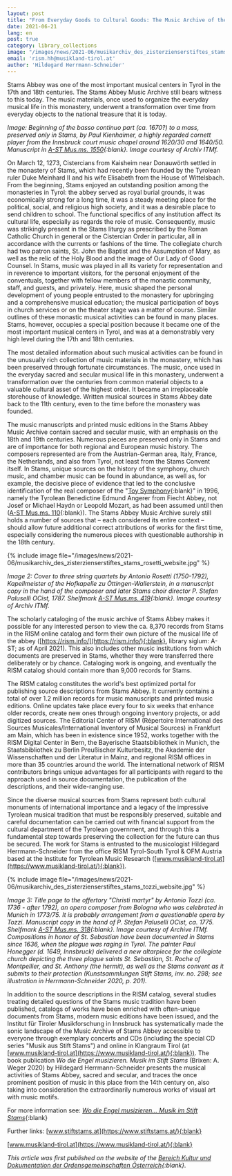 ```yaml
---
layout: post
title: "From Everyday Goods to Cultural Goods: The Music Archive of the Cistercian Abbey of Stams, Austria"
date: 2021-06-21
lang: en
post: true
category: library_collections
image: "/images/news/2021-06/musikarchiv_des_zisterzienserstiftes_stams_kienhaimer_website_thumb.jpg"
email: 'rism.hh@musikland-tirol.at'
author: 'Hildegard Herrmann-Schneider'
---
```


Stams Abbey was one of the most important musical centers in Tyrol in the 17th and 18th centuries. The Stams Abbey Music Archive still bears witness to this today. The music materials, once used to organize the everyday musical life in this monastery, underwent a transformation over time from everyday objects to the national treasure that it is today.  

_Image: Beginning of the basso continuo part (ca. 1670?) to a mass, preserved only in Stams, by Paul Kienhaimer, a highly regarded cornett player from the Innsbruck court music chapel around 1620/30 and 1640/50. Manuscript in [A-ST Mus.ms. 1550](https://opac.rism.info/search?id=650012508&View=rism){:blank}. Image courtesy of Archiv ITMf._   

On March 12, 1273, Cistercians from Kaisheim near Donauwörth settled in the monastery of Stams, which had recently been founded by the Tyrolean ruler Duke Meinhard II and his wife Elisabeth from the House of Wittelsbach. From the beginning, Stams enjoyed an outstanding position among the monasteries in Tyrol: the abbey served as royal burial grounds, it was economically strong for a long time, it was a steady meeting place for the political, social, and religious high society, and it was a desirable place to send children to school. The functional specifics of any institution affect its cultural life, especially as regards the role of music. Consequently, music was strikingly present in the Stams liturgy as prescribed by the Roman Catholic Church in general or the Cistercian Order in particular, all in accordance with the currents or fashions of the time. The collegiate church had two patron saints, St. John the Baptist and the Assumption of Mary, as well as the relic of the Holy Blood and the image of Our Lady of Good Counsel.
In Stams, music was played in all its variety for representation and in reverence to important visitors, for the personal enjoyment of the conventuals, together with fellow members of the monastic community, staff, and guests, and privately. Here, music shaped the personal development of young people entrusted to the monastery for upbringing and a comprehensive musical education; the musical participation of boys in church services or on the theater stage was a matter of course. Similar outlines of these monastic musical activities can be found in many places. Stams, however, occupies a special position because it became one of the most important musical centers in Tyrol, and was at a demonstrably very high level during the 17th and 18th centuries.  

The most detailed information about such musical activities can be found in the unusually rich collection of music materials in the monastery, which has been preserved through fortunate circumstances. The music, once used in the everyday sacred and secular musical life in this monastery, underwent a transformation over the centuries from common material objects to a valuable cultural asset of the highest order. It became an irreplaceable storehouse of knowledge. Written musical sources in Stams Abbey date back to the 11th century, even to the time before the monastery was founded.  

The music manuscripts and printed music editions in the Stams Abbey Music Archive contain sacred and secular music, with an emphasis on the 18th and 19th centuries. Numerous pieces are preserved only in Stams and are of importance for both regional and European music history. The composers represented are from the Austrian-German area, Italy, France, the Netherlands, and also from Tyrol, not least from the Stams Convent itself. In Stams, unique sources on the history of the symphony, church music, and chamber music can be found in abundance, as well as, for example, the decisive piece of evidence that led to the conclusive identification of the real composer of the "[Toy Symphony](http://www.musikland-tirol.at/html/html/musikedition/komponisten/angerer/kindersinfonie/kindersinfonieframe.html){:blank}" in 1996, namely the Tyrolean Benedictine Edmund Angerer from Fiecht Abbey, not Josef or Michael Haydn or Leopold Mozart, as had been assumed until then ([A-ST Mus.ms. 110](https://opac.rism.info/search?id=650002544&View=rism){:blank}). The Stams Abbey Music Archive surely still holds a number of sources that – each considered its entire context – should allow future additional correct attributions of works for the first time, especially considering the numerous pieces with questionable authorship in the 18th century.  

{% include image file="/images/news/2021-06/musikarchiv_des_zisterzienserstiftes_stams_rosetti_website.jpg" %}  

_Image 2: Cover to three string quartets by Antonio Rosetti (1750-1792), Kapellmeister of the Hofkapelle zu Öttingen-Wallerstein, in a manuscript copy in the hand of the composer and later Stams choir director P. Stefan Paluselli OCist, 1787. Shelfmark [A-ST Mus.ms. 419](https://opac.rism.info/search?id=650002253&View=rism){:blank}. Image courtesy of Archiv ITMf._  

The scholarly cataloging of the music archive of Stams Abbey makes it possible for any interested person to view the ca. 8,370 records from Stams in the RISM online catalog and form their own picture of the musical life of the abbey ([https://rism.info/](https://rism.info/){:blank}, library siglum: A-ST; as of April 2021). This also includes other music institutions from which documents are preserved in Stams, whether they were transferred there deliberately or by chance. Cataloging work is ongoing, and eventually the RISM catalog should contain more than 9,000 records for Stams.

The RISM catalog constitutes the world's best optimized portal for publishing source descriptions from Stams Abbey. It currently contains a total of over 1.2 million records for music manuscripts and printed music editions. Online updates take place every four to six weeks that enhance older records, create new ones through ongoing inventory projects, or add digitized sources. The Editorial Center of RISM (Répertoire International des Sources Musicales/International Inventory of Musical Sources) in Frankfurt am Main, which has been in existence since 1952, works together with the RISM Digital Center in Bern, the Bayerische Staatsbibliothek in Munich, the Staatsbibliothek zu Berlin Preußischer Kulturbesitz, the Akademie der Wissenschaften und der Literatur in Mainz, and regional RISM offices in more than 35 countries around the world. The international network of RISM contributors brings unique advantages for all participants with regard to the approach used in source documentation, the publication of the descriptions, and their wide-ranging use.

Since the diverse musical sources from Stams represent both cultural monuments of international importance and a legacy of the impressive Tyrolean musical tradition that must be responsibly preserved, suitable and careful documentation can be carried out with financial support from the cultural department of the Tyrolean government, and through this a fundamental step towards preserving the collection for the future can thus be secured. The work for Stams is entrusted to the musicologist Hildegard Herrmann-Schneider from the office RISM Tyrol-South Tyrol & OFM Austria based at the Institute for Tyrolean Music Research ([www.musikland-tirol.at](https://www.musikland-tirol.at/){:blank}).  

{% include image file="/images/news/2021-06/musikarchiv_des_zisterzienserstiftes_stams_tozzi_website.jpg" %}   

_Image 3: Title page to the offertory "Christi martyr" by Antonio Tozzi (ca. 1736 - after 1792), an opera composer from Bologna who was celebrated in Munich in 1773/75. It is probably arrangement from a questionable opera by Tozzi. Manuscript copy in the hand of P. Stefan Paluselli OCist, ca. 1775. Shelfmark [A-ST Mus.ms. 318](https://opac.rism.info/search?id=650014738&View=rism){:blank}. Image courtesy of Archive ITMf. Compositions in honor of St. Sebastian have been documented in Stams since 1636, when the plague was raging in Tyrol. The painter Paul Honegger (d. 1649, Innsbruck) delivered a new altarpiece for the collegiate church depicting the three plague saints St. Sebastian, St. Roche of Montpellier, and St. Anthony (the hermit), as well as the Stams convent as it submits to their protection (Kunstsammlungen Stift Stams, inv. no. 298; see illustration in Herrmann-Schneider 2020, p. 201)._

In addition to the source descriptions in the RISM catalog, several studies treating detailed questions of the Stams music tradition have been published, catalogs of works have been enriched with often-unique documents from Stams, modern music editions have been issued, and the Institut für Tiroler Musikforschung in Innsbruck has systematically made the sonic landscape of the Music Archive of Stams Abbey accessible to everyone through exemplary concerts and CDs (including the special CD series "Musik aus Stift Stams") and online in Klangraum Tirol (at [www.musikland-tirol.at](https://www.musikland-tirol.at/){:blank}). The book publication _Wo die Engel musizieren. Musik im Stift Stams_ (Brixen: A. Weger 2020) by Hildegard Herrmann-Schneider presents the musical activities of Stams Abbey, sacred and secular, and traces the once prominent position of music in this place from the 14th century on, also taking into consideration the extraordinarily numerous works of visual art with music motifs.

For more information see: [_Wo die Engel musizieren... Musik im Stift Stams_](https://www.ordensgemeinschaften.at/kultur/buechertipps/1573-wo-die-engel-musizieren-musik-im-stift-stams){:blank}

Further links: [www.stiftstams.at](https://www.stiftstams.at/){:blank}  

[www.musikland-tirol.at](https://www.musikland-tirol.at/){:blank}  


_This article was first published on the website of the [Bereich Kultur und Dokumentation der Ordensgemeinschaften Österreich](https://www.ordensgemeinschaften.at/kultur/aktuelles/1587-vom-gebrauchs-zum-kulturgut-das-musikarchiv-des-zisterzienserstiftes-stams){:blank}._
